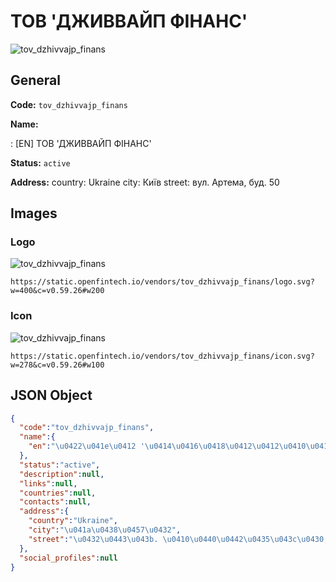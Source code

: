 
# ТОВ 'ДЖИВВАЙП ФІНАНС' 
![tov_dzhivvajp_finans](https://static.openfintech.io/vendors/tov_dzhivvajp_finans/logo.svg?w=400&c=v0.59.26#w200)  

## General 
 
**Code:** `tov_dzhivvajp_finans` 
 
**Name:** 
 
:	[EN] ТОВ 'ДЖИВВАЙП ФІНАНС' 
 
**Status:** `active` 
 
**Address:** 
country: Ukraine 
city: Київ 
street: вул. Артема, буд. 50 

## Images 

### Logo 
 
![tov_dzhivvajp_finans](https://static.openfintech.io/vendors/tov_dzhivvajp_finans/logo.svg?w=400&c=v0.59.26#w200)  

```
https://static.openfintech.io/vendors/tov_dzhivvajp_finans/logo.svg?w=400&c=v0.59.26#w200
```  

### Icon 
 
![tov_dzhivvajp_finans](https://static.openfintech.io/vendors/tov_dzhivvajp_finans/icon.svg?w=278&c=v0.59.26#w100)  

```
https://static.openfintech.io/vendors/tov_dzhivvajp_finans/icon.svg?w=278&c=v0.59.26#w100
```  

## JSON Object 

```json
{
  "code":"tov_dzhivvajp_finans",
  "name":{
    "en":"\u0422\u041e\u0412 '\u0414\u0416\u0418\u0412\u0412\u0410\u0419\u041f \u0424\u0406\u041d\u0410\u041d\u0421'"
  },
  "status":"active",
  "description":null,
  "links":null,
  "countries":null,
  "contacts":null,
  "address":{
    "country":"Ukraine",
    "city":"\u041a\u0438\u0457\u0432",
    "street":"\u0432\u0443\u043b. \u0410\u0440\u0442\u0435\u043c\u0430, \u0431\u0443\u0434. 50"
  },
  "social_profiles":null
}
```  
